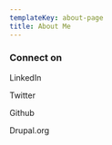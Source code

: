 ```yaml
---
templateKey: about-page
title: About Me
---
```

### Connect on

LinkedIn

Twitter

Github

Drupal.org
